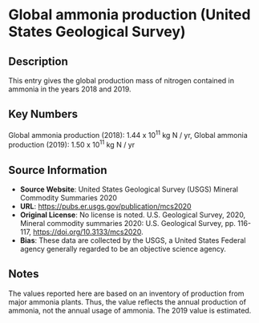 
# Global ammonia production (United States Geological Survey)

## Description
This entry gives the global production mass of nitrogen contained in ammonia in the years 2018 and 2019.

## Key Numbers
Global ammonia production (2018): 1.44 x 10<sup>11</sup> kg N / yr,
Global ammonia production (2019): 1.50 x 10<sup>11</sup> kg N / yr

## Source Information
* **Source Website**: United States Geological Survey (USGS) Mineral Commodity Summaries 2020
* **URL**: https://pubs.er.usgs.gov/publication/mcs2020
* **Original License**:  No license is noted. U.S. Geological Survey, 2020, Mineral commodity summaries 2020: U.S. Geological Survey, pp. 116-117, https://doi.org/10.3133/mcs2020.
* **Bias**: These data are collected by the USGS, a United States Federal agency generally regarded to be an objective science agency.

## Notes
The values reported here are based on an inventory of production from major ammonia plants. Thus, the value reflects the annual production of ammonia, not the annual usage of ammonia. The 2019 value is estimated.  
